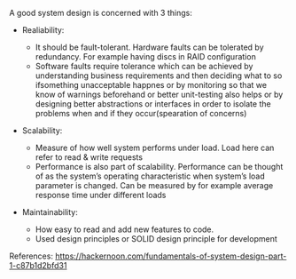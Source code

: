 A good system design is concerned with 3 things:

- Realiability: 
  - It should be fault-tolerant. Hardware faults can be tolerated by redundancy. For example having discs in RAID configuration
  - Software faults require tolerance which can be achieved by understanding business requirements and then deciding what to so ifsomething unacceptable happnes or by monitoring so that we know of warnings beforehand or better unit-testing also helps or by designing better abstractions or interfaces in order to isolate the problems when and if they occur(spearation of concerns)

- Scalability:
  - Measure of how well system performs under load. Load here can refer to read & write requests
  - Performance is also part of scalability. Performance can be thought of as the system’s operating characteristic when system’s load parameter is changed. Can be measured by for example average response time under different loads
  
- Maintainability: 
  - How easy to read and add new features to code. 
  - Used design principles or SOLID design principle for development
  
  
  
  
References:
https://hackernoon.com/fundamentals-of-system-design-part-1-c87b1d2bfd31
